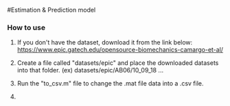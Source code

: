 #Estimation & Prediction model


### How to use
1. If you don't have the dataset, download it from the link below:
https://www.epic.gatech.edu/opensource-biomechanics-camargo-et-al/

2. Create a file called "datasets/epic" and place the downloaded datasets into that folder.
 (ex) datasets/epic/AB06/10_09_18 ...

3. Run the "to_csv.m" file to change the .mat file data into a .csv file.

4. 